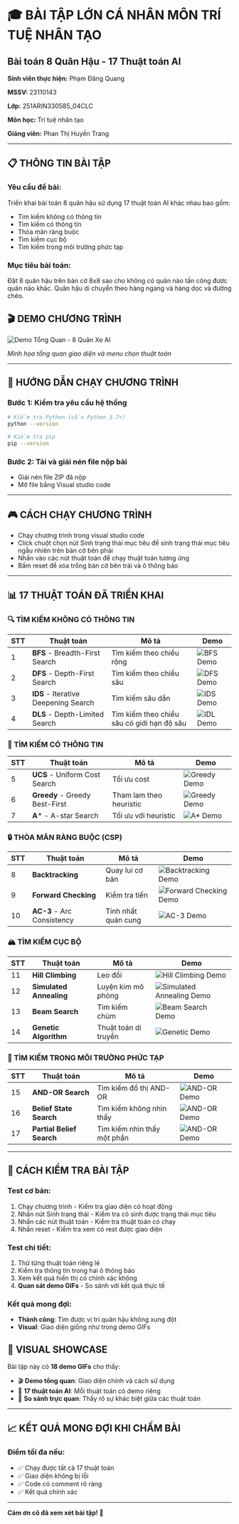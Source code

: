 # 🎓 BÀI TẬP LỚN CÁ NHÂN MÔN TRÍ TUỆ NHÂN TẠO
## Bài toán 8 Quân Hậu - 17 Thuật toán AI

**Sinh viên thực hiện:** Phạm Đăng Quang

**MSSV:** 23110143 

**Lớp:** 251ARIN330585_04CLC

**Môn học:** Trí tuệ nhân tạo

**Giảng viên:** Phan Thị Huyền Trang

---

## 📋 THÔNG TIN BÀI TẬP

### Yêu cầu đề bài:
Triển khai bài toán 8 quân hậu sử dụng 17 thuật toán AI khác nhau bao gồm:
- Tìm kiếm không có thông tin
- Tìm kiếm có thông tin  
- Thỏa mãn ràng buộc
- Tìm kiếm cục bộ
- Tìm kiếm trong môi trường phức tạp

### Mục tiêu bài toán:
Đặt 8 quân hậu trên bàn cờ 8x8 sao cho không có quân nào tấn công được quân nào khác. Quân hậu di chuyển theo hàng ngang và hàng dọc và đường chéo.

## 🎬 DEMO CHƯƠNG TRÌNH

![Demo Tổng Quan - 8 Quân Xe AI](images/demo.gif)

*Minh họa tổng quan giao diện và menu chọn thuật toán*

---

## 🚀 HƯỚNG DẪN CHẠY CHƯƠNG TRÌNH

### Bước 1: Kiểm tra yêu cầu hệ thống
```bash
# Kiểm tra Python (cần Python 3.7+)
python --version

# Kiểm tra pip
pip --version
```
### Bước 2: Tải và giải nén file nộp bài
- Giải nén file ZIP đã nộp
- Mở file bằng Visual studio code

---
## 🎮 CÁCH CHẠY CHƯƠNG TRÌNH

- Chạy chương trình trong visual studio code
- Click chuột chọn nút Sinh trạng thái mục tiêu để sinh trạng thái mục tiêu ngẫu nhiên trên bàn cờ bên phải
- Nhấn vào các nút thuật toán để chạy thuật toán tương ứng
- Bấm reset để xóa trống bàn cờ bên trái và ô thông báo
---

## 📊 17 THUẬT TOÁN ĐÃ TRIỂN KHAI

### 🔍 TÌM KIẾM KHÔNG CÓ THÔNG TIN

| STT | Thuật toán | Mô tả | Demo |
|-----|------------|-------|------|
| 1 | **BFS** - Breadth-First Search | Tìm kiếm theo chiều rộng | ![BFS Demo](demo/BFS_demo.gif) |
| 2 | **DFS** - Depth-First Search | Tìm kiếm theo chiều sâu | ![DFS Demo](demo/DFS_demo.gif) |
| 3 | **IDS** - Iterative Deepening Search | Tìm kiếm sâu dần | ![IDS Demo](demo/IDS_demo.gif) |
| 4 | **DLS** - Depth-Limited Search | Tìm kiếm theo chiều sâu có giới hạn độ sâu | ![IDL Demo](demo/DLS_demo.gif) |

### 🎯 TÌM KIẾM CÓ THÔNG TIN

| STT | Thuật toán | Mô tả | Demo |
|-----|------------|-------|------|
| 5 | **UCS** - Uniform Cost Search | Tối ưu cost | ![Greedy Demo](demo/Greedy_demo.gif) |
| 6 | **Greedy** - Greedy Best-First | Tham lam theo heuristic | ![Greedy Demo](demo/Greedy_demo.gif) |
| 7 | **A*** - A-star Search | Tối ưu với heuristic | ![A* Demo](demo/AStar_demo.gif) |

### 🔒 THỎA MÃN RÀNG BUỘC (CSP)

| STT | Thuật toán | Mô tả | Demo |
|-----|------------|-------|------|
| 8 | **Backtracking** | Quay lui cơ bản | ![Backtracking Demo](demo/Backtracking.gif) |
| 9 | **Forward Checking** | Kiểm tra tiến | ![Forward Checking Demo](demo/ForwardChecking.gif) |
| 10 | **AC-3** - Arc Consistency | Tính nhất quán cung | ![AC-3 Demo](demo/AC3.gif) |

### 🏔️ TÌM KIẾM CỤC BỘ

| STT | Thuật toán | Mô tả | Demo |
|-----|------------|-------|------|
| 11 | **Hill Climbing** | Leo đồi | ![Hill Climbing Demo](demo/HillClimbing_demo.gif) |
| 12 | **Simulated Annealing** | Luyện kim mô phỏng | ![Simulated Annealing Demo](demo/SimulatedAnnealing_demo.gif) |
| 13 | **Beam Search** | Tìm kiếm chùm | ![Beam Search Demo](demo/BeamSearch_demo.gif) |
| 14 | **Genetic Algorithm** | Thuật toán di truyền | ![Genetic Demo](demo/GeneticAglorithm_demo.gif) |

### 🌳 TÌM KIẾM TRONG MÔI TRƯỜNG PHỨC TẠP

| STT | Thuật toán | Mô tả | Demo |
|-----|------------|-------|------|
| 15 | **AND-OR Search** | Tìm kiếm đồ thị AND-OR | ![AND-OR Demo](demo/AndOrSearch_demo.gif) |
| 16 | **Belief State Search** | Tìm kiếm không nhìn thấy | ![AND-OR Demo](demo/BeliefStateSearch_demo.gif) |
| 17 | **Partial Belief Search** | Tìm kiếm nhìn thấy một phần | ![AND-OR Demo](demo/PartialBeliefSearch_demo.gif) |

---

## 🎯 CÁCH KIỂM TRA BÀI TẬP

### Test cơ bản:
1. Chạy chương trình - Kiểm tra giao diện có hoạt động
2. Nhấn nút Sinh trạng thái - Kiểm tra có sinh được trạng thái mục tiêu
3. Nhấn các nút thuật toán - Kiểm tra thuật toán có chạy
4. Nhấn reset - Kiểm tra xem có rest được giao diện

### Test chi tiết:
1. Thử từng thuật toán riêng lẻ
2. Kiểm tra thông tin trong hai ô thông báo
3. Xem kết quả hiển thị có chính xác không
4. **Quan sát demo GIFs** - So sánh với kết quả thực tế

### Kết quả mong đợi:
- **Thành công**: Tìm được vị trí quân hậu không xung đột
- **Visual**: Giao diện giống như trong demo GIFs

## 🎨 VISUAL SHOWCASE

Bài tập này có **18 demo GIFs** cho thấy:
- 🎬 **Demo tổng quan**: Giao diện chính và cách sử dụng
- 🧠 **17 thuật toán AI**: Mỗi thuật toán có demo riêng
- 🎯 **So sánh trực quan**: Thấy rõ sự khác biệt giữa các thuật toán

---

## 📈 KẾT QUẢ MONG ĐỢI KHI CHẤM BÀI

### Điểm tối đa nếu:
- ✅ Chạy được tất cả 17 thuật toán
- ✅ Giao diện không bị lỗi
- ✅ Code có comment rõ ràng
- ✅ Kết quả chính xác

---

**Cảm ơn cô đã xem xét bài tập! 🙏**
